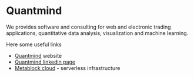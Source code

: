 # Quantmind

We provides software and consulting for web and electronic trading applications, quantitative data analysis, visualization and machine learning.

Here some useful links

* [Quantmind](https://quantmind.com) website
* [Quantmind linkedin page](https://www.linkedin.com/company/dynamic-quant-limited/)
* [Metablock cloud](https://metablock.io/) - serverless infrastructure
